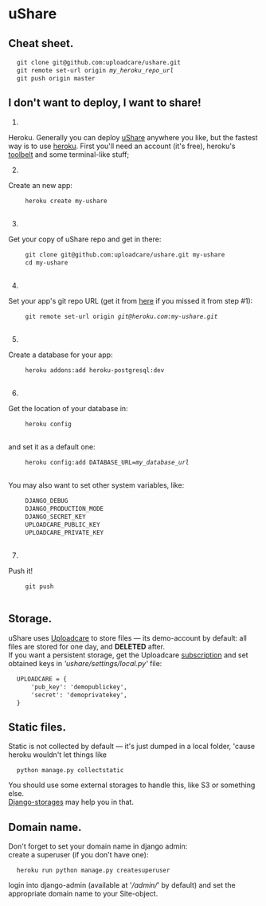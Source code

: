 uShare
============


## Cheat sheet.

<pre>
  <code>git clone git@github.com:uploadcare/ushare.git</code>
  <code>git remote set-url origin <i>my_heroku_repo_url</i></code>
  <code>git push origin master</code>
</pre>


## I don't want to deploy, I want to share!

1.
  Heroku. Generally you can deploy [uShare](http://ushare.whitescape.com/)
  anywhere you like, but the fastest way is to use
  [heroku](http://www.heroku.com/).
  First you'll need an account (it's free), heroku's
  [toolbelt](https://devcenter.heroku.com/articles/quickstart#step-2-install-the-heroku-toolbelt)
  and some terminal-like stuff;


2.
  Create an new app:
  <pre>
    <code>heroku create my-ushare</code>
  </pre>


3.
  Get your copy of uShare repo and get in there:
  <pre>
    <code>git clone git@github.com:uploadcare/ushare.git my-ushare</code>
    <code>cd my-ushare</code>
  </pre>


4.
  Set your app's git repo URL
  (get it from [here](https://dashboard.heroku.com/apps) if you missed it from step #1):
  <pre>
    <code>git remote set-url origin <i>git@heroku.com:my-ushare.git</i></code>
  </pre>


5.
  Create a database for your app:
  <pre>
    <code>heroku addons:add heroku-postgresql:dev</code>
  </pre>


6.
  Get the location of your database in:
  <pre>
    <code>heroku config</code>
  </pre>
  and set it as a default one:
  <pre>
    <code>heroku config:add DATABASE_URL=<i>my_database_url</i></code>
  </pre>
  You may also want to set other system variables, like:
  <pre>
    <code>DJANGO_DEBUG</code>
    <code>DJANGO_PRODUCTION_MODE</code>
    <code>DJANGO_SECRET_KEY</code>
    <code>UPLOADCARE_PUBLIC_KEY</code>
    <code>UPLOADCARE_PRIVATE_KEY</code>
  </pre>


7.
  Push it!
  <pre>
    <code>git push</code>
  </pre>


## Storage.

uShare uses [Uploadcare](https://uploadcare.com/) to store files — its demo-account by default:
all files are stored for one day, and <strong>DELETED</strong> after.  
If you want a persistent storage, get the Uploadcare
[subscription](https://uploadcare.com/accounts/create/) and set obtained keys in
<i>'ushare/settings/local.py'</i> file:

<pre>
  <code>UPLOADCARE = {</code>
  <code>    'pub_key': 'demopublickey',</code>
  <code>    'secret': 'demoprivatekey',</code>
  <code>}</code>
</pre>


## Static files.

Static is not collected by default — it's just dumped in a local folder, 'cause heroku wouldn't let things like
<pre>
  <code>python manage.py collectstatic</code>
</pre>
You should use some external storages to handle this, like S3 or something else.  
[Django-storages](http://django-storages.readthedocs.org/en/latest/index.html) may help you in that.


## Domain name.

Don't forget to set your domain name in django admin:  
create a superuser (if you don't have one):
<pre>
  <code>heroku run python manage.py createsuperuser</code> 
</pre>
login into django-admin (available at '<i>/admin/</i>' by default) and set the appropriate domain name to your Site-object.
